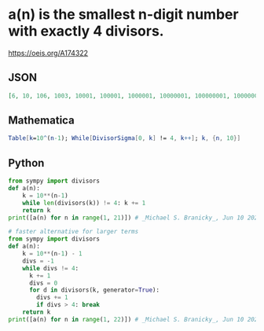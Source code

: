 # a\(n\) is the smallest n\-digit number with exactly 4 divisors\.
https://oeis.org/A174322
## JSON
```JSON
[6, 10, 106, 1003, 10001, 100001, 1000001, 10000001, 100000001, 1000000006, 10000000003, 100000000007, 1000000000007, 10000000000015, 100000000000013, 1000000000000003, 10000000000000003, 100000000000000015, 1000000000000000007, 10000000000000000001]
```
## Mathematica
```Mathematica
Table[k=10^(n-1); While[DivisorSigma[0, k] != 4, k++]; k, {n, 10}]
```
## Python
```Python
from sympy import divisors
def a(n):
    k = 10**(n-1)
    while len(divisors(k)) != 4: k += 1
    return k
print([a(n) for n in range(1, 21)]) # _Michael S. Branicky_, Jun 10 2021
```
```Python
# faster alternative for larger terms
from sympy import divisors
def a(n):
    k = 10**(n-1) - 1
    divs = -1
    while divs != 4:
      k += 1
      divs = 0
      for d in divisors(k, generator=True):
        divs += 1
        if divs > 4: break
    return k
print([a(n) for n in range(1, 22)]) # _Michael S. Branicky_, Jun 10 2021
```

